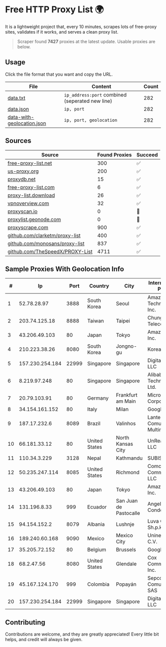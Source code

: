 
# Free HTTP Proxy List 🌍

It is a lightweight project that, every 10 minutes, scrapes lots of free-proxy sites, validates if it works, and serves a clean proxy list.


> Scraper found **7427** proxies at the latest update. Usable proxies are below.

## Usage

Click the file format that you want and copy the URL.


|File|Content|Count|
|----|-------|-----|
|[data.txt](https://raw.githubusercontent.com/themiralay/Proxy-List-World/master/data.txt)|`ip_address:port` combined (seperated new line)|282|
|[data.json](https://raw.githubusercontent.com/themiralay/Proxy-List-World/master/data.json)|`ip, port`|282|
|[data-with-geolocation.json](https://raw.githubusercontent.com/themiralay/Proxy-List-World/master/data-with-geolocation.json)|`ip, port, geolocation`|282|

## Sources

|Source|Found Proxies|Succeed|
|------|-------------|-------|
|[free-proxy-list.net](https://free-proxy-list.net)|300|✅|
|[us-proxy.org](https://www.us-proxy.org)|200|✅|
|[proxydb.net](http://proxydb.net)|15|✅|
|[free-proxy-list.com](https://free-proxy-list.com/?page=&port=&type%5B%5D=http&type%5B%5D=https&up_time=0&search=Search)|6|✅|
|[proxy-list.download](https://www.proxy-list.download/HTTP)|26|✅|
|[vpnoverview.com](https://vpnoverview.com/privacy/anonymous-browsing/free-proxy-servers)|32|✅|
|[proxyscan.io](https://www.proxyscan.io)|0|🚫|
|[proxylist.geonode.com](https://proxylist.geonode.com/api/proxy-list?limit=300&page=1&sort_by=lastChecked&sort_type=desc&protocols=http,https)|0|🚫|
|[proxyscrape.com](https://api.proxyscrape.com/v2/?request=displayproxies&protocol=http&timeout=10000&country=all&ssl=all&anonymity=all)|900|✅|
|[github.com/clarketm/proxy-list](https://raw.githubusercontent.com/clarketm/proxy-list/master/proxy-list-raw.txt)|400|✅|
|[github.com/monosans/proxy-list](https://raw.githubusercontent.com/monosans/proxy-list/main/proxies/http.txt)|837|✅|
|[github.com/TheSpeedX/PROXY-List](https://raw.githubusercontent.com/TheSpeedX/PROXY-List/master/http.txt)|4711|✅|


## Sample Proxies With Geolocation Info

|#|Ip|Port|Country|City|Internet Service Provider|
|-|--|----|-------|----|-------------------------|
|1|52.78.28.97|3888|South Korea|Seoul|Amazon Technologies Inc.|
|2|203.74.125.18|8888|Taiwan|Taipei|Chunghwa Telecom Co., Ltd.|
|3|43.206.49.103|80|Japan|Tokyo|Amazon.com, Inc.|
|4|210.223.38.26|8080|South Korea|Jongno-gu|Korea Telecom|
|5|157.230.254.184|22999|Singapore|Singapore|DigitalOcean, LLC|
|6|8.219.97.248|80|Singapore|Singapore|Alibaba (US) Technology Co., Ltd.|
|7|20.79.103.91|80|Germany|Frankfurt am Main|Microsoft Corporation|
|8|34.154.161.152|80|Italy|Milan|Google LLC|
|9|187.17.232.6|8089|Brazil|Valinhos|Lantec Comunicacao Multimidia Ltda|
|10|66.181.33.12|80|United States|North Kansas City|UnReal Servers, LLC|
|11|110.34.3.229|3128|Nepal|Kathmandu|SUBISU C7|
|12|50.235.247.114|8085|United States|Richmond|Comcast Cable Communications, LLC|
|13|43.206.49.103|80|Japan|Tokyo|Amazon.com, Inc.|
|14|131.196.8.33|999|Ecuador|San Juan de Pastocalle|Angel Benigno Condolo Guaya|
|15|94.154.152.2|8079|Albania|Lushnje|Luva Group Sh.p.k.|
|16|189.240.60.168|9090|Mexico|Mexico City|Uninet S.A. de C.V.|
|17|35.205.72.152|80|Belgium|Brussels|Google LLC|
|18|68.2.47.56|8080|United States|Glendale|Cox Communications Inc.|
|19|45.167.124.170|999|Colombia|Popayán|Sepcom Comunicaciones SAS|
|20|157.230.254.184|22999|Singapore|Singapore|DigitalOcean, LLC|



## Contributing

Contributions are welcome, and they are greatly appreciated! Every
little bit helps, and credit will always be given.

